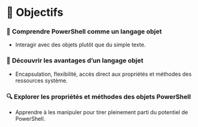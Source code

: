 # **🎯 Objectifs**

### 🧱 **Comprendre PowerShell comme un langage objet**  
- Interagir avec des objets plutôt que du simple texte.



### 🚀 **Découvrir les avantages d’un langage objet**  
- Encapsulation, flexibilité, accès direct aux propriétés et méthodes des ressources système.



### 🔍 **Explorer les propriétés et méthodes des objets PowerShell**  
- Apprendre à les manipuler pour tirer pleinement parti du potentiel de PowerShell.


